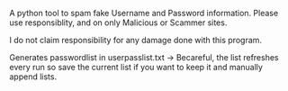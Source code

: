 A python tool to spam fake Username and Password information. 
Please use responsiblity, and on only Malicious or Scammer sites. 

I do not claim responsibility for any damage done with this program.

Generates passwordlist in userpasslist.txt -> Becareful, the list refreshes every run so save the current list if you want to keep it and manually append lists. 